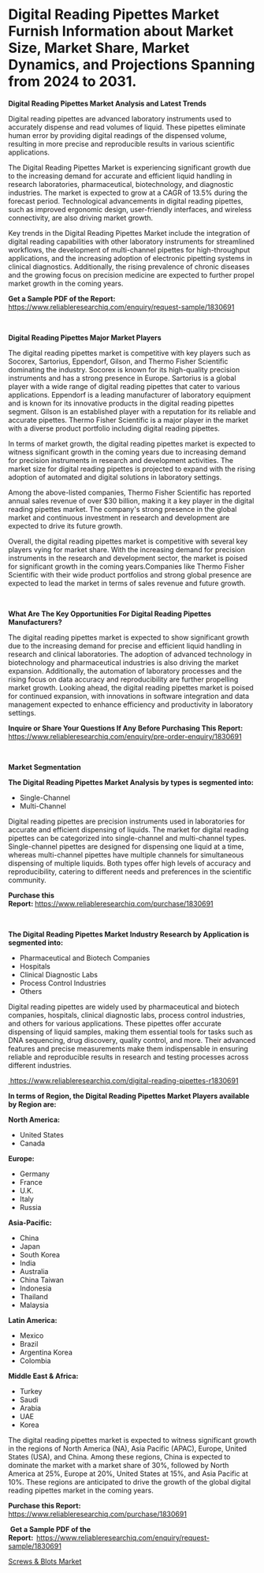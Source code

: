 <p><h1>Digital Reading Pipettes Market Furnish Information about Market Size, Market Share, Market Dynamics, and Projections Spanning from 2024 to 2031.</h1></p><p><strong>Digital Reading Pipettes Market Analysis and Latest Trends</strong></p>
<p><p>Digital reading pipettes are advanced laboratory instruments used to accurately dispense and read volumes of liquid. These pipettes eliminate human error by providing digital readings of the dispensed volume, resulting in more precise and reproducible results in various scientific applications.</p><p>The Digital Reading Pipettes Market is experiencing significant growth due to the increasing demand for accurate and efficient liquid handling in research laboratories, pharmaceutical, biotechnology, and diagnostic industries. The market is expected to grow at a CAGR of 13.5% during the forecast period. Technological advancements in digital reading pipettes, such as improved ergonomic design, user-friendly interfaces, and wireless connectivity, are also driving market growth.</p><p>Key trends in the Digital Reading Pipettes Market include the integration of digital reading capabilities with other laboratory instruments for streamlined workflows, the development of multi-channel pipettes for high-throughput applications, and the increasing adoption of electronic pipetting systems in clinical diagnostics. Additionally, the rising prevalence of chronic diseases and the growing focus on precision medicine are expected to further propel market growth in the coming years.</p></p>
<p><strong>Get a Sample PDF of the Report:&nbsp;</strong> <a href="https://www.reliableresearchiq.com/enquiry/request-sample/1830691">https://www.reliableresearchiq.com/enquiry/request-sample/1830691</a></p>
<p>&nbsp;</p>
<p><strong>Digital Reading Pipettes Major Market Players</strong></p>
<p><p>The digital reading pipettes market is competitive with key players such as Socorex, Sartorius, Eppendorf, Gilson, and Thermo Fisher Scientific dominating the industry. Socorex is known for its high-quality precision instruments and has a strong presence in Europe. Sartorius is a global player with a wide range of digital reading pipettes that cater to various applications. Eppendorf is a leading manufacturer of laboratory equipment and is known for its innovative products in the digital reading pipettes segment. Gilson is an established player with a reputation for its reliable and accurate pipettes. Thermo Fisher Scientific is a major player in the market with a diverse product portfolio including digital reading pipettes.</p><p>In terms of market growth, the digital reading pipettes market is expected to witness significant growth in the coming years due to increasing demand for precision instruments in research and development activities. The market size for digital reading pipettes is projected to expand with the rising adoption of automated and digital solutions in laboratory settings.</p><p>Among the above-listed companies, Thermo Fisher Scientific has reported annual sales revenue of over $30 billion, making it a key player in the digital reading pipettes market. The company's strong presence in the global market and continuous investment in research and development are expected to drive its future growth.</p><p>Overall, the digital reading pipettes market is competitive with several key players vying for market share. With the increasing demand for precision instruments in the research and development sector, the market is poised for significant growth in the coming years.Companies like Thermo Fisher Scientific with their wide product portfolios and strong global presence are expected to lead the market in terms of sales revenue and future growth.</p></p>
<p>&nbsp;</p>
<p><strong>What Are The Key Opportunities For Digital Reading Pipettes Manufacturers?</strong></p>
<p><p>The digital reading pipettes market is expected to show significant growth due to the increasing demand for precise and efficient liquid handling in research and clinical laboratories. The adoption of advanced technology in biotechnology and pharmaceutical industries is also driving the market expansion. Additionally, the automation of laboratory processes and the rising focus on data accuracy and reproducibility are further propelling market growth. Looking ahead, the digital reading pipettes market is poised for continued expansion, with innovations in software integration and data management expected to enhance efficiency and productivity in laboratory settings.</p></p>
<p><strong>Inquire or Share Your Questions If Any Before Purchasing This Report:</strong> <a href="https://www.reliableresearchiq.com/enquiry/pre-order-enquiry/1830691">https://www.reliableresearchiq.com/enquiry/pre-order-enquiry/1830691</a></p>
<p>&nbsp;</p>
<p><strong>Market Segmentation</strong></p>
<p><strong>The Digital Reading Pipettes Market Analysis by types is segmented into:</strong></p>
<p><ul><li>Single-Channel</li><li>Multi-Channel</li></ul></p>
<p><p>Digital reading pipettes are precision instruments used in laboratories for accurate and efficient dispensing of liquids. The market for digital reading pipettes can be categorized into single-channel and multi-channel types. Single-channel pipettes are designed for dispensing one liquid at a time, whereas multi-channel pipettes have multiple channels for simultaneous dispensing of multiple liquids. Both types offer high levels of accuracy and reproducibility, catering to different needs and preferences in the scientific community.</p></p>
<p><strong>Purchase this Report:&nbsp;</strong><a href="https://www.reliableresearchiq.com/purchase/1830691">https://www.reliableresearchiq.com/purchase/1830691</a></p>
<p>&nbsp;</p>
<p><strong>The Digital Reading Pipettes Market Industry Research by Application is segmented into:</strong></p>
<p><ul><li>Pharmaceutical and Biotech Companies</li><li>Hospitals</li><li>Clinical Diagnostic Labs</li><li>Process Control Industries</li><li>Others</li></ul></p>
<p><p>Digital reading pipettes are widely used by pharmaceutical and biotech companies, hospitals, clinical diagnostic labs, process control industries, and others for various applications. These pipettes offer accurate dispensing of liquid samples, making them essential tools for tasks such as DNA sequencing, drug discovery, quality control, and more. Their advanced features and precise measurements make them indispensable in ensuring reliable and reproducible results in research and testing processes across different industries.</p></p>
<p><a href="https://www.reliableresearchiq.com/digital-reading-pipettes-r1830691">&nbsp;https://www.reliableresearchiq.com/digital-reading-pipettes-r1830691</a></p>
<p><strong>In terms of Region, the Digital Reading Pipettes Market Players available by Region are:</strong></p>
<p>
    <p> <strong> North America: </strong>
        <ul>
            <li>United States</li>
            <li>Canada</li>
        </ul>
        </p> 
    <p> <strong> Europe: </strong>
        <ul>
            <li>Germany</li>
            <li>France</li>
            <li>U.K.</li>
            <li>Italy</li>
            <li>Russia</li>
        </ul>
        </p> 
    <p> <strong> Asia-Pacific: </strong>
        <ul>
            <li>China</li>
            <li>Japan</li>
            <li>South Korea</li>
            <li>India</li>
            <li>Australia</li>
            <li>China Taiwan</li>
            <li>Indonesia</li>
            <li>Thailand</li>
            <li>Malaysia</li>
        </ul>
        </p> 
    <p> <strong> Latin America: </strong>
        <ul>
            <li>Mexico</li>
            <li>Brazil</li>
            <li>Argentina Korea</li>
            <li>Colombia</li>
        </ul>
        </p> 
    <p> <strong> Middle East & Africa: </strong>
        <ul>
            <li>Turkey</li>
            <li>Saudi</li>
            <li>Arabia</li>
            <li>UAE</li>
            <li>Korea</li>
        </ul>
    </p>
    </p>
<p><p>The digital reading pipettes market is expected to witness significant growth in the regions of North America (NA), Asia Pacific (APAC), Europe, United States (USA), and China. Among these regions, China is expected to dominate the market with a market share of 30%, followed by North America at 25%, Europe at 20%, United States at 15%, and Asia Pacific at 10%. These regions are anticipated to drive the growth of the global digital reading pipettes market in the coming years.</p></p>
<p><strong>Purchase this Report: </strong><a href="https://www.reliableresearchiq.com/purchase/1830691">https://www.reliableresearchiq.com/purchase/1830691</a></p>
<p>&nbsp;<strong>Get a Sample PDF of the Report:&nbsp;&nbsp;</strong><a href="https://www.reliableresearchiq.com/enquiry/request-sample/1830691">https://www.reliableresearchiq.com/enquiry/request-sample/1830691</a></p>
<p><strong></strong></p>
<p><p><a href="https://github.com/muhammadasraf467/Market-Research-Report-List-1/blob/main/screws-blots-market.md">Screws & Blots Market</a></p></p>